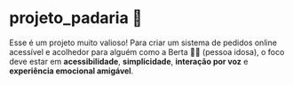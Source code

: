 # projeto_padaria 🍞

Esse é um projeto muito valioso! Para criar um sistema de pedidos online acessível e acolhedor para alguém como a Berta 👵🏼 (pessoa idosa), o foco deve estar em <strong>acessibilidade</strong>, <strong>simplicidade</strong>, <strong>interação por voz</strong> e <strong>experiência emocional amigável</strong>. 
